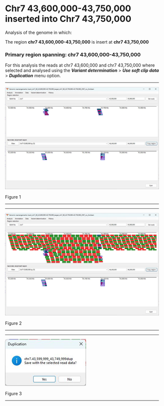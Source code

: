 # Chr7 43,600,000-43,750,000  inserted into Chr7 43,750,000

Analysis of the genome in which: 

The region **chr7 43,600,000-43,750,000** is insert at **chr7 43,750,000**

### Primary region spanning: chr7 43,600,000-43,750,000 

For this analysis the reads at chr7 43,600,000 and chr7 43,750,000 where selected and analysed using the
 ___Variant determination___ > ___Use soft clip data___ > ___Duplication___ menu option.

<hr />

![image](images/insert_chr7_60_43,600,000-43,750,000_target_chr7_60_43,750,000-43,750,000_ONT_no_2nd_1.jpg)

Figure 1

<hr />

<hr />

![image](images/insert_chr7_60_43,600,000-43,750,000_target_chr7_60_43,750,000-43,750,000_ONT_no_2nd_1_all.jpg)

Figure 2

<hr />

<hr />

![image](images/insert_chr7_60_43,600,000-43,750,000_target_chr7_60_43,750,000-43,750,000_ONT_no_2nd_1_results.jpg)

Figure 3

<hr />

